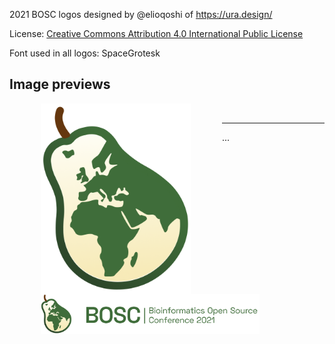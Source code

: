 2021 BOSC logos designed by @elioqoshi of https://ura.design/

License: [Creative Commons Attribution 4.0 International Public License](LICENSE)

Font used in all logos: SpaceGrotesk

## Image previews

<p>
<img align="left" src="./BOSC2021-square-icon-color.png" width="240" hspace="50"/>
<img align="left" src="./Colour Horizontal Full Name.png" width="350" hspace="50"/>
</br>
</p>

-----
...
